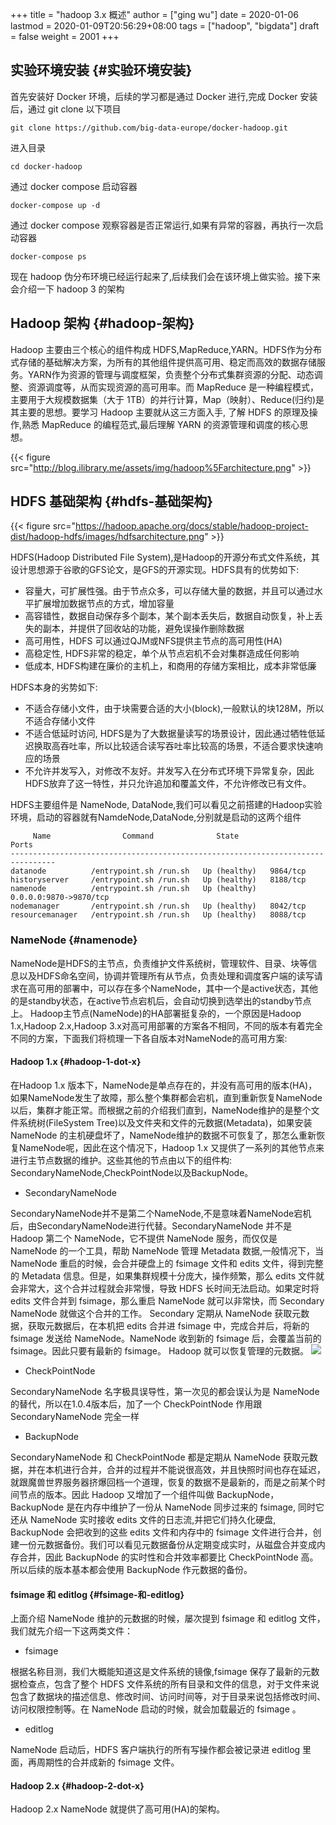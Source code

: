 +++
title = "hadoop 3.x 概述"
author = ["ging wu"]
date = 2020-01-06
lastmod = 2020-01-09T20:56:29+08:00
tags = ["hadoop", "bigdata"]
draft = false
weight = 2001
+++

## 实验环境安装 {#实验环境安装}

首先安装好 Docker 环境，后续的学习都是通过 Docker 进行,完成 Docker 安装后，通过 git clone 以下项目

```shell
git clone https://github.com/big-data-europe/docker-hadoop.git
```

进入目录

```shell
cd docker-hadoop
```

通过 docker compose 启动容器

```shell
docker-compose up -d
```

通过 docker compose 观察容器是否正常运行,如果有异常的容器，再执行一次启动容器

```shell
docker-compose ps
```

现在 hadoop 伪分布环境已经运行起来了,后续我们会在该环境上做实验。接下来会介绍一下 hadoop 3 的架构


## Hadoop 架构 {#hadoop-架构}

Hadoop 主要由三个核心的组件构成 HDFS,MapReduce,YARN。HDFS作为分布式存储的基础解决方案，为所有的其他组件提供高可用、稳定而高效的数据存储服务。YARN作为资源的管理与调度框架，负责整个分布式集群资源的分配、动态调整、资源调度等，从而实现资源的高可用率。而 MapReduce
是一种编程模式，主要用于大规模数据集（大于 1TB）的并行计算，Map（映射）、Reduce(归约)是其主要的思想。要学习 Hadoop 主要就从这三方面入手,
了解 HDFS 的原理及操作,熟悉 MapReduce 的编程范式,最后理解 YARN 的资源管理和调度的核心思想。

{{< figure src="http://blog.ilibrary.me/assets/img/hadoop%5Farchitecture.png" >}}


## HDFS 基础架构 {#hdfs-基础架构}

{{< figure src="https://hadoop.apache.org/docs/stable/hadoop-project-dist/hadoop-hdfs/images/hdfsarchitecture.png" >}}

HDFS(Hadoop Distributed File System),是Hadoop的开源分布式文件系统，其设计思想源于谷歌的GFS论文，是GFS的开源实现。HDFS具有的优势如下:

-   容量大，可扩展性强。由于节点众多，可以存储大量的数据，并且可以通过水平扩展增加数据节点的方式，增加容量
-   高容错性，数据自动保存多个副本，某个副本丢失后，数据自动恢复，补上丢失的副本，并提供了回收站的功能，避免误操作删除数据
-   高可用性，HDFS 可以通过QJM或NFS提供主节点的高可用性(HA)
-   高稳定性, HDFS非常的稳定，单个从节点宕机不会对集群造成任何影响
-   低成本, HDFS构建在廉价的主机上，和商用的存储方案相比，成本非常低廉

HDFS本身的劣势如下:

-   不适合存储小文件，由于块需要合适的大小(block),一般默认的块128M，所以不适合存储小文件
-   不适合低延时访问, HDFS是为了大数据量读写的场景设计，因此通过牺牲低延迟换取高吞吐率，所以比较适合读写吞吐率比较高的场景，不适合要求快速响应的场景
-   不允许并发写入，对修改不友好。并发写入在分布式环境下异常复杂，因此HDFS放弃了这一特性，并只允许追加和覆盖文件，不允许修改已有文件。

HDFS主要组件是 NameNode, DataNode,我们可以看见之前搭建的Hadoop实验环境，启动的容器就有NamdeNode,DataNode,分别就是启动的这两个组件

```shell
     Name                Command              State               Ports
--------------------------------------------------------------------------------
datanode          /entrypoint.sh /run.sh   Up (healthy)   9864/tcp
historyserver     /entrypoint.sh /run.sh   Up (healthy)   8188/tcp
namenode          /entrypoint.sh /run.sh   Up (healthy)   0.0.0.0:9870->9870/tcp
nodemanager       /entrypoint.sh /run.sh   Up (healthy)   8042/tcp
resourcemanager   /entrypoint.sh /run.sh   Up (healthy)   8088/tcp
```


### NameNode {#namenode}

NameNode是HDFS的主节点，负责维护文件系统树，管理软件、目录、块等信息以及HDFS命名空间，协调并管理所有从节点，负责处理和调度客户端的读写请求在高可用的部署中，可以存在多个NameNode，其中一个是active状态，其他的是standby状态，在active节点宕机后，会自动切换到选举出的standby节点上。
Hadoop主节点(NameNode)的HA部署挺复杂的，一个原因是Hadoop 1.x,Hadoop 2.x,Hadoop 3.x对高可用部署的方案各不相同，不同的版本有着完全不同的方案，下面我们将梳理一下各自版本对NameNode的高可用方案:


#### Hadoop 1.x {#hadoop-1-dot-x}

在Hadoop 1.x 版本下，NameNode是单点存在的，并没有高可用的版本(HA)，如果NameNode发生了故障，那么整个集群都会宕机，直到重新恢复NameNode以后，集群才能正常。而根据之前的介绍我们直到，NameNode维护的是整个文件系统树(FileSystem Tree)以及文件夹和文件的元数据(Metadata)，如果安装NameNode
的主机硬盘坏了，NameNode维护的数据不可恢复了，那怎么重新恢复NameNode呢，因此在这个情况下，Hadoop 1.x 又提供了一系列的其他节点来进行主节点数据的维护。这些其他的节点由以下的组件构: SecondaryNameNode,CheckPointNode以及BackupNode。

-   SecondaryNameNode

SecondaryNameNode并不是第二个NameNode,不是意味着NameNode宕机后，由SecondaryNameNode进行代替。SecondaryNameNode 并不是 Hadoop 第二个 NameNode，它不提供 NameNode 服务，而仅仅是 NameNode 的一个工具，帮助 NameNode 管理 Metadata 数据,一般情况下，当 NameNode 重启的时候，会合并硬盘上的 fsimage 文件和 edits 文件，得到完整的 Metadata 信息。但是，如果集群规模十分庞大，操作频繁，那么 edits 文件就会非常大，这个合并过程就会非常慢，导致 HDFS 长时间无法启动。如果定时将 edits 文件合并到 fsimage，那么重启 NameNode 就可以非常快，而 Secondary NameNode 就做这个合并的工作。
Secondary 定期从 NameNode 获取元数据，获取元数据后，在本机把 edits 合并进 fsimage 中，完成合并后，将新的 fsimage 发送给 NameNode。NameNode 收到新的
fsimage 后，会覆盖当前的 fsimage。因此只要有最新的 fsimage。 Hadoop 就可以恢复管理的元数据。
![](http://zhang-jc.github.io/uploads/20170108/secondarynamenode.png)

-   CheckPointNode

SecondaryNameNode 名字极具误导性，第一次见的都会误认为是 NameNode 的替代，所以在1.0.4版本后，加了一个 CheckPointNode 作用跟 SecondaryNameNode 完全一样

-   BackupNode

SecondaryNameNode 和 CheckPointNode 都是定期从 NameNode 获取元数据，并在本机进行合并，合并的过程并不能说很高效，并且快照时间也存在延迟，就跟魔兽世界服务器挤爆回档一个道理，恢复的数据不是最新的，而是之前某个时间节点的版本。因此 Hadoop 又增加了一个组件叫做 BackupNode， BackupNode 是在内存中维护了一份从 NameNode 同步过来的 fsimage, 同时它还从 NameNode 实时接收 edits 文件的日志流,并把它们持久化硬盘, BackupNode 会把收到的这些 edits 文件和内存中的 fsimage 文件进行合并，创建一份元数据备份。我们可以看见元数据备份从定期变成实时，从磁盘合并变成内存合并，因此 BackupNode 的实时性和合并效率都要比 CheckPointNode 高。所以后续的版本基本都会使用
BackupNode 作元数据的备份。


#### fsimage 和 editlog {#fsimage-和-editlog}

上面介绍 NameNode 维护的元数据的时候，屡次提到 fsimage 和 editlog 文件，我们就先介绍一下这两类文件：

-   fsimage

根据名称目测，我们大概能知道这是文件系统的镜像,fsimage 保存了最新的元数据检查点，包含了整个 HDFS 文件系统的所有目录和文件的信息，对于文件来说包含了数据块的描述信息、修改时间、访问时间等，对于目录来说包括修改时间、访问权限控制等。在 NameNode 启动的时候，就会加载最近的 fsimage 。

-   editlog

NameNode 启动后，HDFS 客户端执行的所有写操作都会被记录进 editlog 里面，再周期性的合并成新的 fsimage 文件。


#### Hadoop 2.x {#hadoop-2-dot-x}

Hadoop 2.x NameNode 就提供了高可用(HA)的架构。
